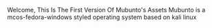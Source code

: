 Welcome, This Is The First Version Of Mubunto's Assets
Mubunto is a mcos-fedora-windows styled operating system based on kali linux
